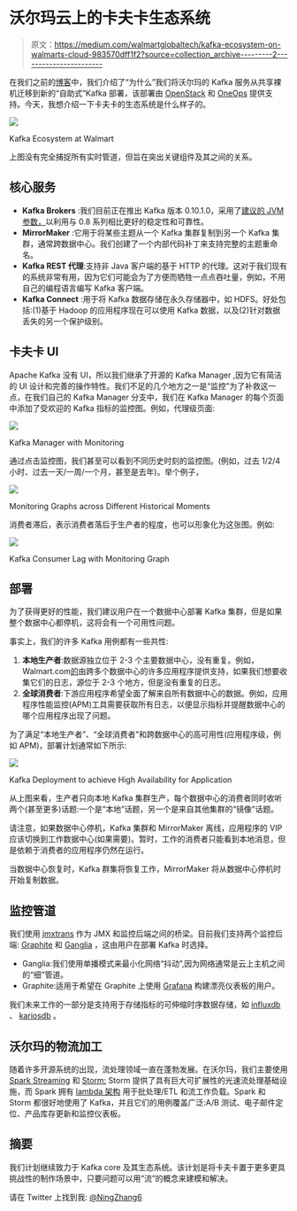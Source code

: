 # 沃尔玛云上的卡夫卡生态系统

> 原文：<https://medium.com/walmartglobaltech/kafka-ecosystem-on-walmarts-cloud-983570dff1f2?source=collection_archive---------2----------------------->

在我们之前的[博客](/walmartlabs/tech-transformation-real-time-messaging-at-walmart-8787f5ab19e8#.p7maleepr)中，我们介绍了“为什么”我们将沃尔玛的 Kafka 服务从共享裸机迁移到新的“自助式”Kafka 部署，该部署由 [OpenStack](https://www.youtube.com/watch?v=pdWSWs08LMg) 和 [OneOps](http://www.oneops.com/) 提供支持。今天，我想介绍一下卡夫卡的生态系统是什么样子的。

![](img/2269680de33d37914c0e81105d65d87f.png)

Kafka Ecosystem at Walmart

上图没有完全捕捉所有实时管道，但旨在突出关键组件及其之间的关系。

## 核心服务

*   **Kafka Brokers** :我们目前正在推出 Kafka 版本 0.10.1.0，采用了[建议的 JVM 参数，](https://kafka.apache.org/documentation#java)以利用与 0.8 系列相比更好的稳定性和可靠性。
*   **MirrorMaker** :它用于将某些主题从一个 Kafka 集群复制到另一个 Kafka 集群，通常跨数据中心。我们创建了一个内部代码补丁来支持完整的主题重命名。
*   **Kafka REST 代理**:支持非 Java 客户端的基于 HTTP 的代理。这对于我们现有的系统非常有用，因为它们可能会为了方便而牺牲一点点吞吐量，例如，不用自己的编程语言编写 Kafka 客户端。
*   **Kafka Connect** :用于将 Kafka 数据存储在永久存储器中，如 HDFS。好处包括:(1)基于 Hadoop 的应用程序现在可以使用 Kafka 数据，以及(2)针对数据丢失的另一个保护级别。

## 卡夫卡 UI

Apache Kafka 没有 UI，所以我们继承了开源的 Kafka Manager ,因为它有简洁的 UI 设计和完善的操作特性。我们不足的几个地方之一是“监控”为了补救这一点，在我们自己的 Kafka Manager 分支中，我们在 Kafka Manager 的每个页面中添加了受欢迎的 Kafka 指标的监控图。例如，代理级页面:

![](img/6b3e26a68c5ac4560335c35e0da896a8.png)

Kafka Manager with Monitoring

通过点击监控图，我们甚至可以看到不同历史时刻的监控图。(例如，过去 1/2/4 小时、过去一天/一周/一个月，甚至是去年)。举个例子，

![](img/f40df775b8320c1915f8dcf5f2d23847.png)

Monitoring Graphs across Different Historical Moments

消费者滞后，表示消费者落后于生产者的程度，也可以形象化为这张图。例如:

![](img/5e9c183c9330cae0742f99756ac95ae5.png)

Kafka Consumer Lag with Monitoring Graph

## 部署

为了获得更好的性能，我们建议用户在一个数据中心部署 Kafka 集群，但是如果整个数据中心都停机，这将会有一个可用性问题。

事实上，我们的许多 Kafka 用例都有一些共性:

1.  **本地生产者**:数据源独立位于 2-3 个主要数据中心，没有重复。例如，Walmart.com[的](https://www.walmart.com/)由跨多个数据中心的许多应用程序提供支持，如果我们想要收集它们的日志，源位于 2-3 个地方，但是没有重复的日志。
2.  **全球消费者**:下游应用程序希望全面了解来自所有数据中心的数据。例如，应用程序性能监控(APM)工具需要获取所有日志，以便显示指标并提醒数据中心的哪个应用程序出现了问题。

为了满足“本地生产者”、“全球消费者”和跨数据中心的高可用性(应用程序级，例如 APM)，部署计划通常如下所示:

![](img/2e8d516d571d92b6db5e3d0b2652745a.png)

Kafka Deployment to achieve High Availability for Application

从上图来看，生产者只向本地 Kafka 集群生产，每个数据中心的消费者同时收听两个(甚至更多)话题:一个是“本地”话题，另一个是来自其他集群的“镜像”话题。

请注意，如果数据中心停机，Kafka 集群和 MirrorMaker 离线，应用程序的 VIP 应该切换到工作数据中心(如果需要)。暂时，工作的消费者只能看到本地消息，但是依赖于消费者的应用程序仍然在运行。

当数据中心恢复时，Kafka 群集将恢复工作，MirrorMaker 将从数据中心停机时开始复制数据。

## 监控管道

我们使用 [jmxtrans](https://github.com/jmxtrans/jmxtrans) 作为 JMX 和监控后端之间的桥梁。目前我们支持两个监控后端: [Graphite](https://graphite.readthedocs.io/en/latest/) 和 [Ganglia](http://ganglia.info/) ，这由用户在部署 Kafka 时选择。

*   Ganglia:我们使用单播模式来最小化网络“抖动”,因为网络通常是云上主机之间的“细”管道。
*   Graphite:适用于希望在 Graphite 上使用 [Grafana](http://Grafana) 构建漂亮仪表板的用户。

我们未来工作的一部分是支持用于存储指标的可伸缩时序数据存储，如 [influxdb](https://github.com/influxdata/influxdb) 、 [kariosdb](https://github.com/kairosdb/kairosdb) 。

## 沃尔玛的物流加工

随着许多开源系统的出现，流处理领域一直在蓬勃发展。在沃尔玛，我们主要使用 [Spark Streaming](http://spark.apache.org/streaming/) 和 [Storm:](http://storm.apache.org/) Storm 提供了具有巨大可扩展性的光速流处理基础设施，而 Spark 拥有 [lambda 架构](https://spark-summit.org/2014/wp-content/uploads/2014/07/Lambda-Architecture-Jim-Scott..pdf) 用于批处理/ETL 和流工作负载。Spark 和 Storm 都很好地使用了 Kafka，并且它们的用例覆盖广泛:A/B 测试、电子邮件定位、产品库存更新和监控仪表板。

## 摘要

我们计划继续致力于 Kafka core 及其生态系统。该计划是将卡夫卡置于更多更具挑战性的制作场景中，只要问题可以用“流”的概念来建模和解决。

请在 Twitter 上找到我: [@NingZhang6](https://twitter.com/NingZhang6)